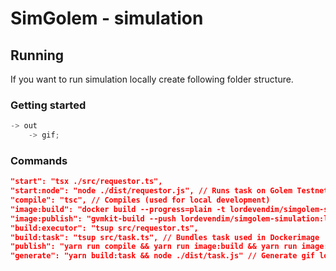 # SimGolem - simulation

## Running

If you want to run simulation locally create following folder structure.

### Getting started

```js
-> out
    -> gif;
```

### Commands

```json
"start": "tsx ./src/requestor.ts",
"start:node": "node ./dist/requestor.js", // Runs task on Golem Testnet (requires compilation)
"compile": "tsc", // Compiles (used for local development)
"image:build": "docker build --progress=plain -t lordevendim/simgolem-simulation:latest .", // Build docker image
"image:publish": "gvmkit-build --push lordevendim/simgolem-simulation:latest", // Push image to Golem Registry
"build:executor": "tsup src/requestor.ts",
"build:task": "tsup src/task.ts", // Bundles task used in Dockerimage
"publish": "yarn run compile && yarn run image:build && yarn run image:publish", // Pushes object to
"generate": "yarn build:task && node ./dist/task.js" // Generate gif locally
```
